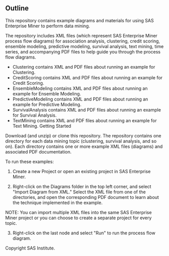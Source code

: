 ## Outline
This repository contains example diagrams and materials for using SAS Enterprise Miner to perform data mining.

The repository includes XML files (which represent SAS Enterprise Miner process flow diagrams) for association analysis, 
clustering, credit scoring, ensemble modeling, predictive modeling, survival analysis, text mining, time series, and accompanying PDF files to help guide you through the process flow diagrams.

- Clustering contains XML and PDF files about running an example for Clustering. 
- CreditScoring contains XML and PDF files about running an example for Credit Scoring. 
- EnsembleModeling contains XML and PDF files about running an example for Ensemble Modeling. 
- PredictiveModeling contains XML and PDF files about running an example for Predictive Modeling. 
- SurvivalAnalysis contains XML and PDF files about running an example for Survival Analysis. 
- TextMining contains XML and PDF files about running an example for Text Mining.  Getting Started 

Download (and unzip) or clone this repository. The repository contains one directory for each data mining topic 
(clustering, survival analysis, and so on). Each directory contains one or more example XML files (diagrams) 
and associated PDF documentation. 

To run these examples:

1. Create a new Project or open an existing project in SAS Enterprise Miner. 

2. Right-click on the Diagrams folder in the top left corner, and select "Import Diagram from XML." Select the 
    XML file from one of the directories, and open the corresponding PDF document to learn about the technique 
    implemented in the example.

  NOTE: You can import multiple XML files into the same SAS Enterprise Miner project or you can choose to 
  create a separate project for every topic.

3. Right-click on the last node and select "Run" to run the process flow diagram.



Copyright SAS Institute.
